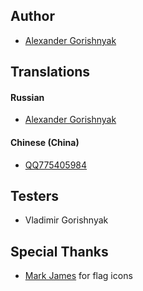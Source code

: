 ## Author
- [Alexander Gorishnyak](https://github.com/kefir500)

## Translations

#### Russian
- [Alexander Gorishnyak](https://github.com/kefir500)

#### Chinese (China)
- [QQ775405984](https://www.transifex.com/accounts/profile/775405984)

## Testers
- Vladimir Gorishnyak

## Special Thanks
- [Mark James](http://www.famfamfam.com/lab/icons/flags) for flag icons
